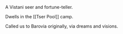 A Vistani seer and fortune-teller.

Dwells in the [[Tser Pool]] camp.

Called us to Barovia originally, via dreams and visions.